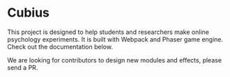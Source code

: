 # Cubius
This project is designed to help students and researchers make online psychology experiments. It is built with Webpack and Phaser game engine. Check out the documentation below.

We are looking for contributors to design new modules and effects, please send a PR.
